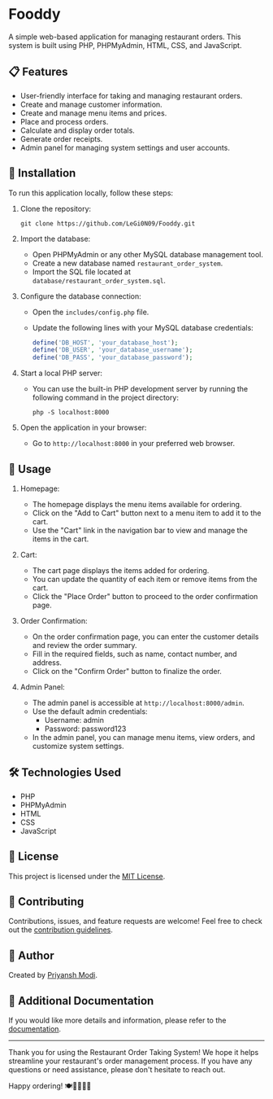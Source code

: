 # Fooddy

A simple web-based application for managing restaurant orders. This system is built using PHP, PHPMyAdmin, HTML, CSS, and JavaScript.

## 📋 Features

- User-friendly interface for taking and managing restaurant orders.
- Create and manage customer information.
- Create and manage menu items and prices.
- Place and process orders.
- Calculate and display order totals.
- Generate order receipts.
- Admin panel for managing system settings and user accounts.

## 🚀 Installation

To run this application locally, follow these steps:

1. Clone the repository:

   ``` shell
   git clone https://github.com/LeGi0N09/Fooddy.git
   ```

2. Import the database:

   - Open PHPMyAdmin or any other MySQL database management tool.
   - Create a new database named `restaurant_order_system`.
   - Import the SQL file located at `database/restaurant_order_system.sql`.

3. Configure the database connection:

   - Open the `includes/config.php` file.
   - Update the following lines with your MySQL database credentials:

     ```php
     define('DB_HOST', 'your_database_host');
     define('DB_USER', 'your_database_username');
     define('DB_PASS', 'your_database_password');
     ```

4. Start a local PHP server:

   - You can use the built-in PHP development server by running the following command in the project directory:

     ``` shell
     php -S localhost:8000
     ```

5. Open the application in your browser:

   - Go to `http://localhost:8000` in your preferred web browser.

## 🎯 Usage

1. Homepage:

   - The homepage displays the menu items available for ordering.
   - Click on the "Add to Cart" button next to a menu item to add it to the cart.
   - Use the "Cart" link in the navigation bar to view and manage the items in the cart.

2. Cart:

   - The cart page displays the items added for ordering.
   - You can update the quantity of each item or remove items from the cart.
   - Click the "Place Order" button to proceed to the order confirmation page.

3. Order Confirmation:

   - On the order confirmation page, you can enter the customer details and review the order summary.
   - Fill in the required fields, such as name, contact number, and address.
   - Click on the "Confirm Order" button to finalize the order.

4. Admin Panel:

   - The admin panel is accessible at `http://localhost:8000/admin`.
   - Use the default admin credentials:
     - Username: admin
     - Password: password123
   - In the admin panel, you can manage menu items, view orders, and customize system settings.

## 🛠️ Technologies Used

- PHP
- PHPMyAdmin
- HTML
- CSS
- JavaScript

## 📝 License

This project is licensed under the [MIT License](LICENSE).

## 🤝 Contributing

Contributions, issues, and feature requests are welcome! Feel free to check out the [contribution guidelines](CONTRIBUTING.md).

## 👤 Author

Created by [Priyansh Modi](https://github.com/LeGi0N09).

## 📄 Additional Documentation

If you would like more details and information, please refer to the [documentation](docs/README.md).

---

Thank you for using the Restaurant Order Taking System! We hope it helps streamline your restaurant's order management process. If you have any questions or need assistance, please don't hesitate to reach out.

Happy ordering! 🍽️🍕🥗🍔🍣
